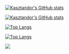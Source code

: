 [![Kasztandor's GitHub stats](https://github-readme-stats.vercel.app/api?username=Kasztandor&show_icons=true&theme=catppuccin_mocha)](https://github.com/anuraghazra/github-readme-stats#gh-dark-mode-only)

[![Kasztandor's GitHub stats](https://github-readme-stats.vercel.app/api?username=Kasztandor&show_icons=true&theme=catppuccin_latte )](https://github.com/anuraghazra/github-readme-stats#gh-light-mode-only)

[![Top Langs](https://github-readme-stats.vercel.app/api/top-langs/?username=Kasztandor&hide=jupyter%20notebook&theme=catppuccin_mocha)](https://github.com/anuraghazra/github-readme-stats#gh-dark-mode-only)

[![Top Langs](https://github-readme-stats.vercel.app/api/top-langs/?username=Kasztandor&hide=jupyter%20notebook&theme=catppuccin_latte )](https://github.com/anuraghazra/github-readme-stats#gh-light-mode-only)

[![](https://visitcount.itsvg.in/api?id=Kasztandor&label=Profile%20Views&color=12&icon=5&pretty=true)](https://visitcount.itsvg.in)


<!--
**Kasztandor/Kasztandor** is a ✨ _special_ ✨ repository because its `README.md` (this file) appears on your GitHub profile.

Here are some ideas to get you started:

- 🔭 I’m currently working on ...
- 🌱 I’m currently learning ...
- 👯 I’m looking to collaborate on ...
- 🤔 I’m looking for help with ...
- 💬 Ask me about ...
- 📫 How to reach me: ...
- 😄 Pronouns: ...
- ⚡ Fun fact: ...
-->
